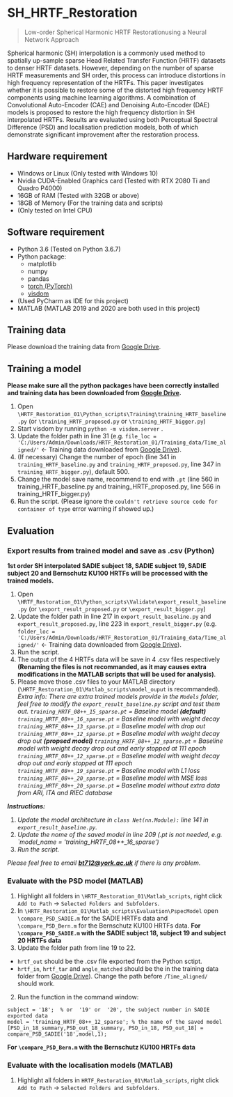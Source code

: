 # SH_HRTF_Restoration
> Low-order Spherical Harmonic HRTF Restorationusing a Neural Network Approach

Spherical harmonic (SH) interpolation is a commonly used method to spatially up-sample sparse Head Related Transfer Function (HRTF) datasets to denser HRTF datasets. However, depending on the number of sparse HRTF measurements and SH order, this process can introduce distortions in high frequency representation of the HRTFs. This paper investigates whether it is possible to restore some of the distorted high frequency HRTF components using machine learning algorithms. A combination of Convolutional Auto-Encoder (CAE) and Denoising Auto-Encoder (DAE) models is proposed to restore the high frequency distortion in SH interpolated HRTFs. Results are evaluated using both Perceptual Spectral Difference (PSD) and localisation prediction models, both of which demonstrate significant improvement after the restoration process.

## Hardware requirement
* Windows or Linux (Only tested with Windows 10)
* Nvidia CUDA-Enabled Graphics card (Tested with RTX 2080 Ti and Quadro P4000) 
* 16GB of RAM (Tested with 32GB or above)
* 18GB of Memory (For the training data and scripts)
* (Only tested on Intel CPU) 

## Software requirement
* Python 3.6 (Tested on Python 3.6.7)
* Python package: 
  * matplotlib
  * numpy
  * pandas
  * [torch (PyTorch)](https://pytorch.org/)
  * [visdom](https://github.com/facebookresearch/visdom)
* (Used PyCharm as IDE for this project)
* MATLAB (MATLAB 2019 and 2020 are both used in this project)

## Training data
Please download the training data from [Google Drive](https://drive.google.com/drive/folders/1eZiNmvomlguggppe_GQdkP89mM-CMjhy?usp=sharing).

## Training a model
**Please make sure all the python packages have been correctly installed and training data has been downloaded from [Google Drive](https://drive.google.com/drive/folders/1eZiNmvomlguggppe_GQdkP89mM-CMjhy?usp=sharing).**
1. Open `\HRTF_Restoration_01\Python_scripts\Training\training_HRTF_baseline.py` (or `\training_HRTF_proposed.py` or `\training_HRTF_bigger.py`)
2. Start visdom by running `python -m visdom.server` .
3. Update the folder path in line 31 (e.g. `file_loc = 'C:/Users/Admin/Downloads/HRTF_Restoration_01/Training_data/Time_aligned/'` <- Training data downloaded from [Google Drive](https://drive.google.com/drive/folders/1eZiNmvomlguggppe_GQdkP89mM-CMjhy?usp=sharing)).
4. (If necessary) Change the number of epoch (line 341 in `training_HRTF_baseline.py` and `training_HRTF_proposed.py`, line 347 in `training_HRTF_bigger.py`), default 500.
5. Change the model save name, recommend to end with `.pt` (line 560 in training_HRTF_baseline.py and training_HRTF_proposed.py, line 566 in training_HRTF_bigger.py)
6. Run the script.
(Please ignore the `couldn't retrieve source code for container of type` error warning if showed up.)

## Evaluation
### Export results from trained model and save as .csv (Python)
**1st order SH interpolated SADIE subject 18, SADIE subject 19, SADIE subject 20 and Bernschutz KU100 HRTFs will be processed with the trained models.**
1. Open `\HRTF_Restoration_01\Python_scripts\Validate\export_result_baseline.py` (or `\export_result_proposed.py` or `\export_result_bigger.py`)
2. Update the folder path in line 217 in `export_result_baseline.py` and `export_result_proposed.py`, line 223 in `export_result_bigger.py` (e.g. `folder_loc = 'C:/Users/Admin/Downloads/HRTF_Restoration_01/Training_data/Time_aligned/'`
 <- Training data downloaded from [Google Drive](https://drive.google.com/drive/folders/1eZiNmvomlguggppe_GQdkP89mM-CMjhy?usp=sharing)).
3. Run the script.
4. The output of the 4 HRTFs data will be save in 4 .csv files respectively **(Renaming the files is not recommanded, as it may causes extra modifications in the MATLAB scripts that will be used for analysis)**.
5. Please move those .csv files to your MATLAB directory (`\HRTF_Restoration_01\Matlab_scripts\model_ouput` is recommanded). 
*Extra info:*
*There are extra trained models provide in the `Models` folder, feel free to modify the `export_result_baseline.py` script and test them out.*
*`training_HRTF_08++_15_sparse.pt` = Baseline model* ***(default)***
*`training_HRTF_08++_16_sparse.pt` = Baseline model with weight decay*
*`training_HRTF_08++_13_sparse.pt` = Baseline model with drop out*
*`training_HRTF_08++_12_sparse.pt` = Baseline model with weight decay drop out* ***(propsed model)***
*`training_HRTF_08++_12_sparse.pt` = Baseline model with weight decay drop out and early stopped at 111 epoch*
*`training_HRTF_08++_12_sparse.pt` = Baseline model with weight decay drop out and early stopped at 111 epoch*
*`training_HRTF_08++_19_sparse.pt` = Baseline model with L1 loss*
*`training_HRTF_08++_20_sparse.pt` = Baseline model with MSE loss*
*`training_HRTF_08++_20_sparse.pt` = Baseline model without extra data from ARI, ITA and RIEC database*

***Instructions:***
1. *Update the model architecture in `class Net(nn.Module):` line 141 in `export_result_baseline.py`.*
2. *Update the nome of the saved model in line 209 (.pt is not needed, e.g. `model_name = 'training_HRTF_08++_16_sparse')*
3. *Run the script.*

*Please feel free to email **bt712@york.ac.uk** if there is any problem.*

### Evaluate with the PSD model (MATLAB)
1. Highlight all folders in `\HRTF_Restoration_01\Matlab_scripts`, right click `Add to Path` -> `Selected Folders and Subfolders`.
2. In `\HRTF_Restoration_01\Matlab_scripts\Evaluation\PspecModel` open `\compare_PSD_SADIE.m` for the SADIE HRTFs data and `\compare_PSD_Bern.m` for the Bernschutz KU100 HRTFs data.
**For `\compare_PSD_SADIE.m` with the SADIE subject 18, subject 19 and subject 20 HRTFs data**
1. Update the folder path from line 19 to 22. 
 - `hrtf_out` should be the .csv file exported from the Python sctipt.
 - `hrtf_in`, `hrtf_tar` and `angle_matched` should be the in the training data folder from [Google Drive](https://drive.google.com/drive/folders/1eZiNmvomlguggppe_GQdkP89mM-CMjhy?usp=sharing)). Change the path before `/Time_aligned/` should work.
2. Run the function in the command window:
```
subject = '18';  % or  '19' or  '20', the subject number in SADIE exported data
model = 'training_HRTF_08++_12_sparse'; % the name of the saved model
[PSD_in_18_summary,PSD_out_18_summary, PSD_in_18, PSD_out_18] = compare_PSD_SADIE('18',model,1);
 ```

 
**For `\compare_PSD_Bern.m` with the Bernschutz KU100 HRTFs data**


### Evaluate with the localisation models (MATLAB)
1. Highlight all folders in `HRTF_Restoration_01\Matlab_scripts`, right click `Add to Path` -> `Selected Folders and Subfolders`.



